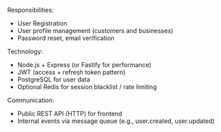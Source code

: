Responsibilities:

- User Registration
- User profile management (customers and businesses)
- Password reset, email verification

Technology:

- Node.js + Express (or Fastify for performance)
- JWT (access + refresh token pattern)
- PostgreSQL for user data
- Optional Redis for session blacklist / rate limiting

Communication:

- Public REST API (HTTP) for frontend
- Internal events via message queue (e.g., user.created, user.updated)
